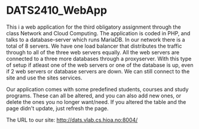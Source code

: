 # DATS2410_WebApp
This i a web application for the third obligatory assignment through the class Network and Cloud Computing. The application is coded in PHP, and talks to a database-server which runs MariaDB.
In our network there is a total of 8 servers. We have one load balancer that distributes the traffic through to all of the three web servers equally. All the web servers are connected to a three more databases through a proxyserver.
With this type of setup if atleast one of the web servers or one of the database is up, even if 2 web servers or database servers are down. We can still connect to the site and use the sites services. 

Our application comes with some predefined students, courses and study programs. These can all be altered, and you can also add new ones, or delete the ones you no longer want/need. If you altered the table and the page didn't update, just refresh the page.

The URL to our site: http://dats.vlab.cs.hioa.no:8004/
